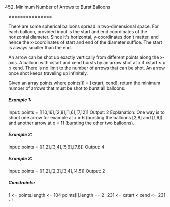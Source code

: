 452. Minimum Number of Arrows to Burst Balloons

===============

There are some spherical balloons spread in two-dimensional space. For each balloon, provided input is the start and end coordinates of the horizontal diameter. Since it's horizontal, y-coordinates don't matter, and hence the x-coordinates of start and end of the diameter suffice. The start is always smaller than the end.

An arrow can be shot up exactly vertically from different points along the x-axis. A balloon with xstart and xend bursts by an arrow shot at x if xstart ≤ x ≤ xend. There is no limit to the number of arrows that can be shot. An arrow once shot keeps traveling up infinitely.

Given an array points where points[i] = [xstart, xend], return the minimum number of arrows that must be shot to burst all balloons.

##### Example 1:

Input: points = [[10,16],[2,8],[1,6],[7,12]]
Output: 2
Explanation: One way is to shoot one arrow for example at x = 6 (bursting the balloons [2,8] and [1,6]) and another arrow at x = 11 (bursting the other two balloons).

##### Example 2:

Input: points = [[1,2],[3,4],[5,6],[7,8]]
Output: 4

##### Example 3:

Input: points = [[1,2],[2,3],[3,4],[4,5]]
Output: 2

##### Constraints:

1 <= points.length <= 104
points[i].length == 2
-231 <= xstart < xend <= 231 - 1

```java
```

